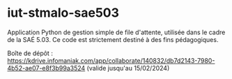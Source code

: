 # iut-stmalo-sae503

Application Python de gestion simple de file d'attente, utilisée dans le cadre de la SAÉ 5.03.
Ce code est strictement destiné à des fins pédagogiques.

Boîte de dépôt : https://kdrive.infomaniak.com/app/collaborate/140832/db7d2143-7980-4b52-ae07-e8f3b99a3524 (valide jusqu'au 15/02/2024)
